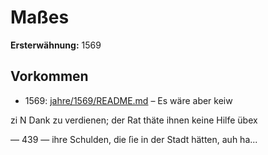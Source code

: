# Maßes

**Ersterwähnung:** 1569

## Vorkommen
- 1569: [jahre/1569/README.md](../jahre/1569/README.md) – Es wäre aber keiw

zi N Dank zu verdienen; der Rat thäte ihnen keine Hilfe übex


— 439 —
ihre Schulden, die ſie in der Stadt hätten, auh ha...
